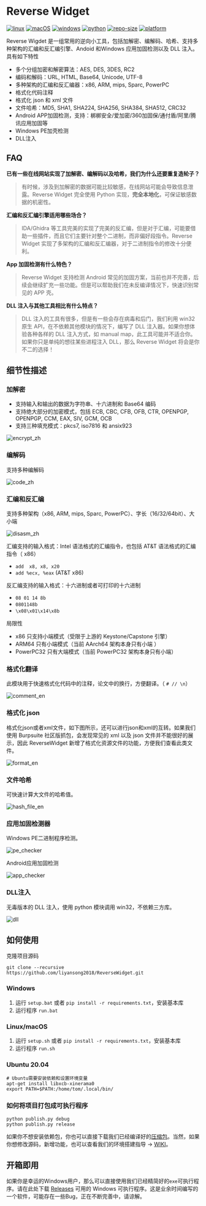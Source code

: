 # Reverse Widget

[![linux](https://img.shields.io/badge/ubuntu-100%25-blue?style=flat-square&logo=ubuntu&logoColor=FFFFFF)](#)
[![macOS](https://img.shields.io/badge/macOS-10.15-blue?style=flat-square&logo=apple)](#) 
[![windows](https://img.shields.io/badge/windows-10|11-blue?style=flat-square&logo=windows)](#) 
[![python](https://img.shields.io/badge/python-<=v3.9-blue?style=flat-square&logo=python&logoColor=FFFFFF)](https://www.python.org/downloads/release/python-380/)
[![repo-size](https://img.shields.io/github/repo-size/liyansong2018/reversewidget?&style=flat-square&logo=qt&logoColor=FFFFFF)](#)
[![platform](https://img.shields.io/github/downloads/liyansong2018/reversewidget/total?color=blue&logo=github&style=flat-square)](https://github.com/liyansong2018/ReverseWidget/releases)

Reverse Wigdet 是一组常用的逆向小工具，包括加解密、编解码、哈希、支持多种架构的汇编和反汇编引擎、Andoid 和Windows 应用加固检测以及 DLL 注入。具有如下特性
- 多个分组加密和解密算法：AES, DES, 3DES, RC2
- 编码和解码：URL, HTML, Base64, Unicode, UTF-8
- 多种架构的汇编和反汇编器：x86, ARM, mips, Sparc, PowerPC
- 格式化代码注释
- 格式化 json 和 xml 文件
- 文件哈希：MD5, SHA1, SHA224, SHA256, SHA384, SHA512, CRC32
- Android APP加固检测，支持：梆梆安全/爱加密/360加固保/通付盾/阿里/腾讯应用加固等
- Windows PE加壳检测
- DLL注入



## FAQ

**已有一些在线网站实现了加解密、编解码以及哈希，我们为什么还要重复造轮子？**

> 有时候，涉及到加解密的数据可能比较敏感，在线网站可能会导致信息泄露。Reverse Widget 完全使用 Python 实现，**完全本地化**，可保证敏感数据的机密性。

**汇编和反汇编引擎适用哪些场合？**

> IDA/Ghidra 等工具完美的实现了完美的反汇编，但是对于汇编，可能要借助一些插件，而且它们主要针对整个二进制，而非偏好段指令。Reverse Widget 实现了多架构的汇编和反汇编器，对于二进制指令的修改十分便利。

**App 加固检测有什么特色？**

> Reverse Widget 支持检测 Android 常见的加固方案，当前也并不完善，后续会继续扩充一些功能。但是可以帮助我们在未反编译情况下，快速识别常见的 APP 壳。

**DLL 注入与其他工具相比有什么特点？**

> DLL 注入的工具有很多，但是有一些会存在病毒和后门，我们利用 win32 原生 API，在不依赖其他模块的情况下，编写了 DLL 注入器。如果你想体验各种各样的 DLL 注入方式，如 manual map，此工具可能并不适合你。如果你只是单纯的想往某些进程注入 DLL，那么 Reverse Widget 将会是你不二的选择！



## 细节性描述

### 加解密

- 支持输入和输出的数据为字符串、十六进制和 Base64 编码
- 支持绝大部分的加密模式，包括 ECB, CBC, CFB, OFB, CTR, OPENPGP, OPENPGP, CCM, EAX, SIV, GCM, OCB
- 支持三种填充模式：pkcs7, iso7816 和 ansix923

![encrypt_zh](images/encrypt_zh.png)



### 编解码

支持多种编解码

![code_zh](images/code_zh.png)



### 汇编和反汇编

支持多种架构（x86, ARM, mips, Sparc, PowerPC）、字长（16/32/64bit）、大小端

![disasm_zh](images/disasm_zh.png)

汇编支持的输入格式：Intel 语法格式的汇编指令，也包括 AT&T 语法格式的汇编指令（ x86）
- `add  x8, x8, x20`
- `add %ecx, %eax` (AT&T x86)

反汇编支持的输入格式：十六进制或者可打印的十六进制

- `08 01 14 8b`   
- `0801148b`
- `\x08\x01\x14\x8b`

局限性

- x86 只支持小端模式（受限于上游的 Keystone/Capstone 引擎）
- ARM64 只有小端模式（当前 AArch64 架构本身只有小端 ）
- PowerPC32 只有大端模式（当前 PowerPC32 架构本身只有小端）



### 格式化翻译

此模块用于快速格式化代码中的注释，论文中的换行，方便翻译。（ `# // \n`）

![comment_en](images/comment_zh.png)



### 格式化 json

格式化json或者xml文件，如下图所示，还可以进行json和xml的互转。如果我们使用 Burpsuite 社区版抓包，会发现常见的 xml 以及 json 文件并不能很好的展示，因此 ReverseWidget 新增了格式化资源文件的功能，方便我们查看此类文件。

![format_en](images/format_zh.png)



### 文件哈希

可快速计算大文件的哈希值。

![hash_file_en](images/hash_zh.png)



### 应用加固检测器

Windows PE二进制程序检测。

![pe_checker](images/pe_checker_zh.png)



Android应用加固检测

![app_checker](images/app_checker_zh.png)



### DLL注入

无毒版本的 DLL 注入，使用 python 模块调用 win32，不依赖三方库。

![dll](images/dll.png)



## 如何使用

克隆项目源码
```shell
git clone --recursive https://github.com/liyansong2018/ReverseWidget.git
```

### Windows

1. 运行 `setup.bat` 或者 `pip install -r requirements.txt`，安装基本库
2. 运行程序 `run.bat`

### Linux/macOS

1. 运行 `setup.sh` 或者 `pip install -r requirements.txt`，安装基本库
2. 运行程序 `run.sh`

### Ubuntu 20.04

```shell
# Ubuntu需要安装依赖和设置环境变量
apt-get install libxcb-xinerama0 
export PATH=$PATH:/home/tom/.local/bin/
```

### 如何将项目打包成可执行程序
```shell
python publish.py debug
python publish.py release
```

如果你不想安装依赖包，你也可以直接下载我们已经编译好的[压缩包](https://github.com/liyansong2018/ReverseWidget/releases)。当然，如果你想修改源码，新增功能，也可以查看我们的环境搭建指导 → [WIKI](https://github.com/liyansong2018/ReverseWidget/wiki/%E5%BC%80%E5%8F%91%E7%8E%AF%E5%A2%83%E6%90%AD%E5%BB%BA)。 


## 开箱即用
如果你是幸运的Windows用户，那么可以直接使用我们已经精简好的`exe`可执行程序。请在此处下载 [Releases](https://github.com/liyansong2018/ReverseWidget/releases) 可用的 Windows 可执行程序。这是业余时间编写的一个软件，可能存在一些Bug，正在不断完善中，请谅解。
